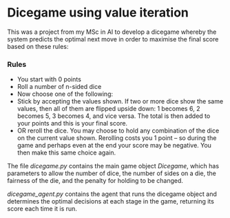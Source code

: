 # Dicegame using value iteration
This was a project from my MSc in AI to develop a dicegame whereby the system predicts the optimal next move in order to maximise the final score based on these rules:

### Rules
* You start with 0 points
* Roll a number of n-sided dice
* Now choose one of the following:
* Stick by accepting the values shown. If two or more dice show the same values, then all of them are flipped upside down: 1 becomes 6, 2 becomes 5, 3 becomes 4, and vice versa. The total is then added to your points and this is your final score.
* OR reroll the dice. You may choose to hold any combination of the dice on the current value shown. Rerolling costs you 1 point – so during the game and perhaps even at the end your score may be negative. You then make this same choice again.

The file *dicegame.py* contains the main game object *Dicegame*, which has parameters to allow the number of dice, the number of sides on a die, the fairness of the die, and the penalty for holding to be changed.

*dicegame_agent.py* contains the agent that runs the dicegame object and determines the optimal decisions at each stage in the game, returning its score each time it is run. 
